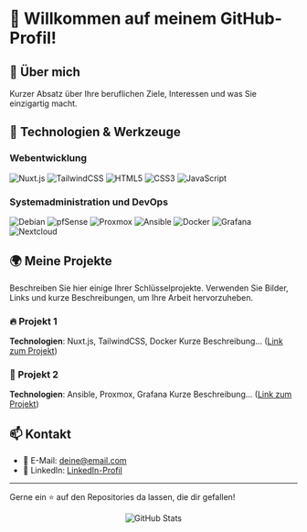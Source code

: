 # 👋 Willkommen auf meinem GitHub-Profil! 

## 🌟 Über mich
Kurzer Absatz über Ihre beruflichen Ziele, Interessen und was Sie einzigartig macht.

## 🔧 Technologien & Werkzeuge
### Webentwicklung
![Nuxt.js](https://img.shields.io/badge/-Nuxt.js-00DC82?style=flat&logo=nuxt.js&logoColor=white)
![TailwindCSS](https://img.shields.io/badge/-TailwindCSS-06B6D4?style=flat&logo=tailwind-css&logoColor=white)
![HTML5](https://img.shields.io/badge/-HTML5-E34F26?style=flat&logo=html5&logoColor=white)
![CSS3](https://img.shields.io/badge/-CSS3-1572B6?style=flat&logo=css3&logoColor=white)
![JavaScript](https://img.shields.io/badge/-JavaScript-F7DF1E?style=flat&logo=javascript&logoColor=black)

### Systemadministration und DevOps
![Debian](https://img.shields.io/badge/-Debian-A81D33?style=flat&logo=debian&logoColor=white)
![pfSense](https://img.shields.io/badge/-pfSense-154882?style=flat)
![Proxmox](https://img.shields.io/badge/-Proxmox-E57000?style=flat&logo=proxmox&logoColor=white)
![Ansible](https://img.shields.io/badge/-Ansible-1A1A1A?style=flat&logo=ansible&logoColor=white)
![Docker](https://img.shields.io/badge/-Docker-2496ED?style=flat&logo=docker&logoColor=white)
![Grafana](https://img.shields.io/badge/-Grafana-F46800?style=flat&logo=grafana&logoColor=white)
![Nextcloud](https://img.shields.io/badge/-Nextcloud-0082C9?style=flat&logo=nextcloud&logoColor=white)

## 🌍 Meine Projekte
Beschreiben Sie hier einige Ihrer Schlüsselprojekte. Verwenden Sie Bilder, Links und kurze Beschreibungen, um Ihre Arbeit hervorzuheben.

### 🔥 Projekt 1
**Technologien**: Nuxt.js, TailwindCSS, Docker
Kurze Beschreibung... ([Link zum Projekt](#))

### 🚀 Projekt 2
**Technologien**: Ansible, Proxmox, Grafana
Kurze Beschreibung... ([Link zum Projekt](#))

## 📫 Kontakt
- 📧 E-Mail: [deine@email.com](mailto:deine@email.com)
- 🔗 LinkedIn: [LinkedIn-Profil](#)

---

Gerne ein ⭐ auf den Repositories da lassen, die dir gefallen!

<p align="center">
  <img src="https://github-readme-stats.vercel.app/api?username=L50N&include_all_commits=true&count_private=true&show_icons=true&line_height=20&title_color=FFFFFF&icon_color=FFFFFF&text_color=FFFFFF&bg_color=0D1117" alt="GitHub Stats"/>
</p>
